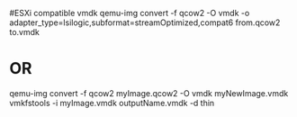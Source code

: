 #ESXi compatible vmdk
qemu-img convert -f qcow2 -O vmdk -o adapter_type=lsilogic,subformat=streamOptimized,compat6 from.qcow2 to.vmdk

# OR
qemu-img convert -f qcow2 myImage.qcow2 -O vmdk myNewImage.vmdk 
vmkfstools -i myImage.vmdk outputName.vmdk -d thin
